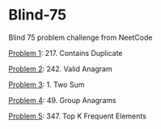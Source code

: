 # Blind-75
Blind 75 problem challenge from NeetCode

[Problem 1](p1.py): 217. Contains Duplicate

[Problem 2](p2.py): 242. Valid Anagram

[Problem 3](p3.py): 1. Two Sum

[Problem 4](p4.py): 49. Group Anagrams

[Problem 5](p5.py): 347. Top K Frequent Elements